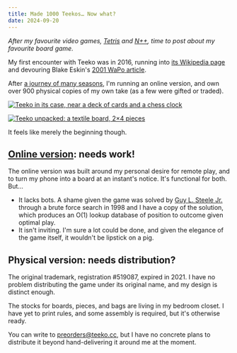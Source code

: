 ```yaml
---
title: Made 1000 Teekos… Now what?
date: 2024-09-20
---
```


_After my favourite video games, [Tetris](/posts/tetromino) and [N++](/posts/n++), time to post about my favourite board game._

My first encounter with Teeko was in 2016, running into [its Wikipedia page](https://en.wikipedia.org/wiki/Teeko) and devouring Blake Eskin's [2001 WaPo article](https://pcarrier.com/teeko/archives/text/Eskin-Blake-article.txt).

After [a journey of many seasons](https://pcarrier.com/teeko), I'm running an online version, and own over 900 physical copies of my own take (as a few were gifted or traded).

[![Teeko in its case, near a deck of cards and a chess clock](/assets/teeko/packed.avif)](/assets/teeko/packed.avif)

[![Teeko unpacked: a textile board, 2×4 pieces](/assets/teeko/unpacked.avif)](/assets/teeko/unpacked.avif)

It feels like merely the beginning though.

## [Online version](https://teeko.cc): needs work!

The online version was built around my personal desire for remote play, and to turn my phone into a board at an instant's notice. It's functional for both. But…

- It lacks bots. A shame given the game was solved by [Guy L. Steele Jr.](https://en.wikipedia.org/wiki/Guy_L._Steele_Jr.) through a brute force search in 1998 and I have a copy of the solution, which produces an O(1) lookup database of position to outcome given optimal play.
- It isn't inviting. I'm sure a lot could be done, and given the elegance of the game itself, it wouldn't be lipstick on a pig.

## Physical version: needs distribution?

The original trademark, registration #519087, expired in 2021. I have no problem distributing the game under its original name, and my design is distinct enough.

The stocks for boards, pieces, and bags are living in my bedroom closet. I have yet to print rules, and some assembly is required, but it's otherwise ready.

You can write to [preorders@teeko.cc](mailto:preorders@teeko.cc), but I have no concrete plans to distribute it beyond hand-delivering it around me at the moment.
